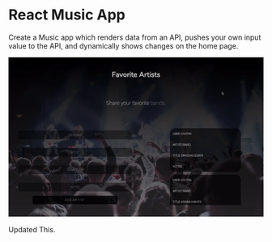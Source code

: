 React Music App
===

Create a Music app which renders data from an API, pushes your own input value to the API, and dynamically shows changes on the home page.

![demo](Screenshots/reactmusic.gif)

Updated This.
